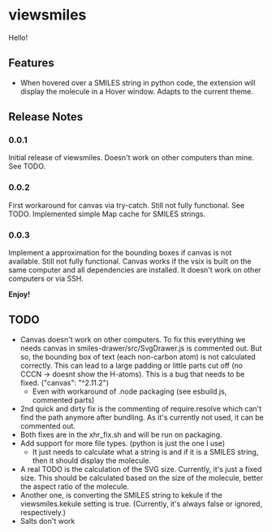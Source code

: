 # viewsmiles

Hello!

## Features

- When hovered over a SMILES string in python code, the extension will display the molecule in a Hover window. Adapts to the current theme.

## Release Notes

### 0.0.1

Initial release of viewsmiles. Doesn't work on other computers than mine. See TODO.

### 0.0.2

First workaround for canvas via try-catch. Still not fully functional. See TODO.
Implemented simple Map cache for SMILES strings.

### 0.0.3

Implement a approximation for the bounding boxes if canvas is not available. Still not fully functional. Canvas works if the vsix is built on the same computer and 
all dependencies are installed. It doesn't work on other computers or via SSH.

**Enjoy!**

## TODO
- Canvas doesn't work on other computers. To fix this everything we needs canvas in smiles-drawer/src/SvgDrawer.js is commented out. But so, the bounding box of text (each non-carbon atom) is not calculated correctly. This can lead to a large padding or little parts cut off (no CCCN -> doesnt show the H-atoms). This is a bug that needs to be fixed. ("canvas": "^2.11.2")
    - Even with workaround of .node packaging (see esbuild.js, commented parts)
- 2nd quick and dirty fix is the commenting of require.resolve which can't find the path anymore after bundling. As it's currently not used, it can be commented out.
- Both fixes are in the xhr_fix.sh and will be run on packaging.
- Add support for more file types. (python is just the one I use)
    - It just needs to calculate what a string is and if it is a SMILES string, then it should display the molecule.
- A real TODO is the calculation of the SVG size. Currently, it's just a fixed size. This should be calculated based on the size of the molecule, better the aspect ratio of the molecule.
- Another one, is converting the SMILES string to kekule if the viewsmiles.kekule setting is true. (Currently, it's always false or ignored, respectively.)
- Salts don't work
